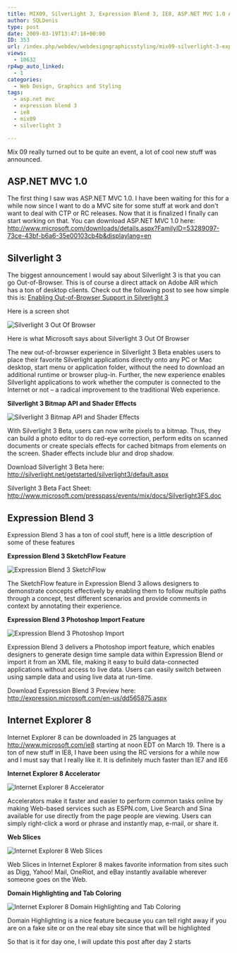 ```yaml
---
title: MIX09, SilverLight 3, Expression Blend 3, IE8, ASP.NET MVC 1.0 And Much More
author: SQLDenis
type: post
date: 2009-03-19T13:47:18+00:00
ID: 353
url: /index.php/webdev/webdesigngraphicsstyling/mix09-silverlight-3-expression-blend-3-i/
views:
  - 10632
rp4wp_auto_linked:
  - 1
categories:
  - Web Design, Graphics and Styling
tags:
  - asp.net mvc
  - expression blend 3
  - ie8
  - mix09
  - silverlight 3

---
```

Mix 09 really turned out to be quite an event, a lot of cool new stuff was announced. 

## ASP.NET MVC 1.0

The first thing I saw was ASP.NET MVC 1.0. I have been waiting for this for a while now since I want to do a MVC site for some stuff at work and don't want to deal with CTP or RC releases. Now that it is finalized I finally can start working on that. You can download ASP.NET MVC 1.0 here: http://www.microsoft.com/downloads/details.aspx?FamilyID=53289097-73ce-43bf-b6a6-35e00103cb4b&displaylang=en

## Silverlight 3

The biggest announcement I would say about Silverlight 3 is that you can go Out-of-Browser. This is of course a direct attack on Adobe AIR which has a ton of desktop clients. Check out the following post to see how simple this is: [Enabling Out-of-Browser Support in Silverlight 3][1]

Here is a screen shot
  
  
![Silverlight 3 Out Of Browser][2]

Here is what Microsoft says about Silverlight 3 Out Of Browser
  
The new out-of-browser experience in Silverlight 3 Beta enables users to place their favorite Silverlight applications directly onto any PC or Mac desktop, start menu or application folder, without the need to download an additional runtime or browser plug-in. Further, the new experience enables Silverlight applications to work whether the computer is connected to the Internet or not – a radical improvement to the traditional Web experience. 

**Silverlight 3 Bitmap API and Shader Effects**
  
  
![Silverlight 3 Bitmap API and Shader Effects][3]

With Silverlight 3 Beta, users can now write pixels to a bitmap. Thus, they can build a photo editor to do red-eye correction, perform edits on scanned documents or create specials effects for cached bitmaps from elements on the screen. Shader effects include blur and drop shadow.

Download Silverlight 3 Beta here: http://silverlight.net/getstarted/silverlight3/default.aspx

Silverlight 3 Beta Fact Sheet: http://www.microsoft.com/presspass/events/mix/docs/Silverlight3FS.doc

## Expression Blend 3

Expression Blend 3 has a ton of cool stuff, here is a little description of some of these features

**Expression Blend 3 SketchFlow Feature**
  
  
![Expression Blend 3 SketchFlow][4]
  
The SketchFlow feature in Expression Blend 3 allows designers to demonstrate concepts effectively by enabling them to follow multiple paths through a concept, test different scenarios and provide comments in context by annotating their experience.

**Expression Blend 3 Photoshop Import Feature**
  
  
![Expression Blend 3 Photoshop Import][5]
  
Expression Blend 3 delivers a Photoshop import feature, which enables designers to generate design time sample data within Expression Blend or import it from an XML file, making it easy to build data-connected applications without access to live data. Users can easily switch between using sample data and using live data at run-time.

Download Expression Blend 3 Preview here: http://expression.microsoft.com/en-us/dd565875.aspx

## Internet Explorer 8

Internet Explorer 8 can be downloaded in 25 languages at http://www.microsoft.com/ie8 starting at noon EDT on March 19. There is a ton of new stuff in IE8, I have been using the RC versions for a while now and I must say that I really like it. It is definitely much faster than IE7 and IE6

**Internet Explorer 8 Accelerator**
  
  
![Internet Explorer 8 Accelerator][6]
  
Accelerators make it faster and easier to perform common tasks online by making Web-based services such as ESPN.com, Live Search and Sina available for use directly from the page people are viewing. Users can simply right-click a word or phrase and instantly map, e-mail, or share it.

**Web Slices**
  
  
![Internet Explorer 8 Web Slices][7]
  
Web Slices in Internet Explorer 8 makes favorite information from sites such as Digg, Yahoo! Mail, OneRiot, and eBay instantly available wherever someone goes on the Web.

**Domain Highlighting and Tab Coloring**
  
  
![Internet Explorer 8 Domain Highlighting and Tab Coloring][8]
  
Domain Highlighting is a nice feature because you can tell right away if you are on a fake site or on the real ebay site since that will be highlighted

So that is it for day one, I will update this post after day 2 starts

 [1]: http://wildermuth.com/2009/03/18/Enabling_Out-of-Browser_Support_in_Silverlight_3
 [2]: http://www.microsoft.com/presspass/events/mix/images/Silverlight3OutofBrowser_NEW_web.jpg "Silverlight 3 Out Of Browser"
 [3]: http://www.microsoft.com/presspass/events/mix/images/Silverlight3BitmapAPIandShaderEffects_thumb.jpg "Silverlight 3 Bitmap API and Shader Effects"
 [4]: http://www.microsoft.com/presspass/events/mix/images/ExpressionBlend3SketchFlowFeature_web.jpg "Expression Blend 3 SketchFlow"
 [5]: http://www.microsoft.com/presspass/events/mix/images/ExpressionBlend3PhotoshopImportFeature_web.jpg "Expression Blend 3 Photoshop Import"
 [6]: http://www.microsoft.com/presspass/presskits/windowsvista/images/ie8Accelerator_web.jpg "Internet Explorer 8 Accelerator"
 [7]: http://www.microsoft.com/presspass/presskits/windowsvista/images/ie8WebSlice_web.jpg "Internet Explorer 8 Web Slices"
 [8]: http://www.microsoft.com/presspass/presskits/windowsvista/images/ie8tabcolor_web.jpg "Internet Explorer 8 Domain Highlighting and Tab Coloring"